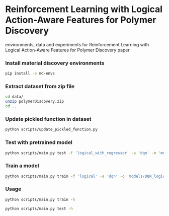 # Reinforcement Learning with Logical Action-Aware Features for Polymer Discovery

environments, data and experiments for Reinforcement Learning with Logical Action-Aware Features for Polymer Discovery paper

### Install material discovery environments
```bash
pip install -e md-envs
```

### Extract dataset from zip file
```bash
cd data/
unzip polymerDiscovery.zip 
cd ..
```

### Update pickled function in dataset

```bash
python scripts/update_pickled_function.py
```

### Test with pretrained model

```bash
python scripts/main.py test -f 'logical_with_regressor' -a 'dqn' -m 'models/DQN_logical_with_regressor.model'
```

### Train a model

```bash
python scripts/main.py train -f 'logical' -a 'dqn' -o 'models/DQN_logical.model'
```

### Usage

```bash
python scripts/main.py train -h

python scripts/main.py test -h
```